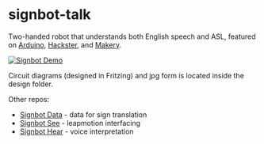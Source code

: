 # signbot-talk

Two-handed robot that understands both English speech and ASL, featured on [Arduino](https://blog.arduino.cc/2017/03/03/this-animatronic-device-turns-speech-into-sign-language/"), [Hackster](https://blog.hackster.io/text-to-robotic-sign-language-a3b7939fa406), and [Makery](http://www.makery.info/en/2017/03/14/lanimatronique-balbutiante-de-la-langue-des-signes/).

[![Signbot Demo](https://img.youtube.com/vi/pcKfq2rfDxA/0.jpg)](https://www.youtube.com/watch?v=pcKfq2rfDxA)

Circuit diagrams (designed in Fritzing) and jpg form is located inside the design folder.

Other repos:
- [Signbot Data](https://github.com/toastify/signbot-data) - data for sign translation
- [Signbot See](https://github.com/toastify/signbot-see) - leapmotion interfacing
- [Signbot Hear](https://github.com/toastify/signbot-hear) - voice interpretation
